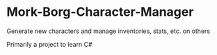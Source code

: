 # Mork-Borg-Character-Manager
Generate new characters and manage inventories, stats, etc. on others

Primarily a project to learn C#
